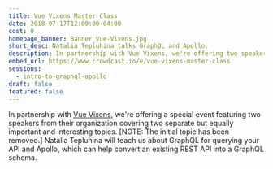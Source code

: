```yaml
---
title: Vue Vixens Master Class
date: 2018-07-17T12:00:00-04:00
cost: 0
homepage_banner: Banner_Vue-Vixens.jpg
short_desc: Natalia Tepluhina talks GraphQL and Apollo.
description: In partnership with Vue Vixens, we're offering two speakers talking on the topics of imposter syndrome and GraphQL with Apollo.
embed_url: https://www.crowdcast.io/e/vue-vixens-master-class
sessions:
  - intro-to-graphql-apollo
draft: false
featured: false
---
```


In partnership with [Vue Vixens](https://vuevixens.org/), we're offering a special event featuring two speakers from their organization covering two separate but equally important and interesting topics. [NOTE: The initial topic has been removed.] Natalia Tepluhina will teach us about GraphQL for querying your API and Apollo, which can help convert an existing REST API into a GraphQL schema.
